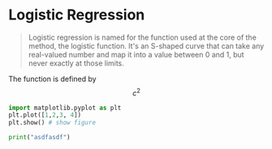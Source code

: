 # Logistic Regression
> Logistic regression is named for the function used at the core of the method, the logistic function. It's an S-shaped curve that can take any real-valued number and map it into a value between 0 and 1, but never exactly at those limits. 

The function is defined by $$c^2$$

```python {cmd=true matplotlib=true}
import matplotlib.pyplot as plt
plt.plot([1,2,3, 4])
plt.show() # show figure
```
```python {cmd=true}
print("asdfasdf")
```